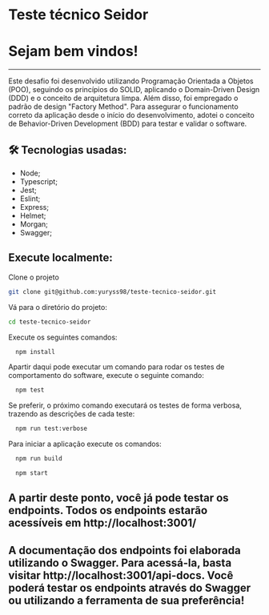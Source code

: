 # Teste técnico Seidor

# Sejam bem vindos!

---

Este desafio foi desenvolvido utilizando Programação Orientada a Objetos (POO), seguindo os princípios do SOLID, aplicando o Domain-Driven Design (DDD) e o conceito de arquitetura limpa. Além disso, foi empregado o padrão de design "Factory Method". Para assegurar o funcionamento correto da aplicação desde o início do desenvolvimento, adotei o conceito de Behavior-Driven Development (BDD) para testar e validar o software.


## 🛠 Tecnologias usadas:

* Node;
* Typescript;
* Jest;
* Eslint;
* Express;
* Helmet;
* Morgan;
* Swagger;

## Execute localmente:

Clone o projeto
```bash
git clone git@github.com:yuryss98/teste-tecnico-seidor.git
```


Vá para o diretório do projeto:
```bash
cd teste-tecnico-seidor
```


Execute os seguintes comandos:
```bash
  npm install
```

Apartir daqui pode executar um comando para rodar os testes de comportamento do software, execute o seguinte comando:
```bash
  npm test
```

Se preferir, o próximo comando executará os testes de forma verbosa, trazendo as descrições de cada teste:
```bash
  npm run test:verbose
```

Para iniciar a aplicação execute os comandos:
```bash
  npm run build
```

```bash
  npm start
```


## A partir deste ponto, você já pode testar os endpoints. Todos os endpoints estarão acessíveis em http://localhost:3001/

## A documentação dos endpoints foi elaborada utilizando o Swagger. Para acessá-la, basta visitar http://localhost:3001/api-docs. Você poderá testar os endpoints através do Swagger ou utilizando a ferramenta de sua preferência!

